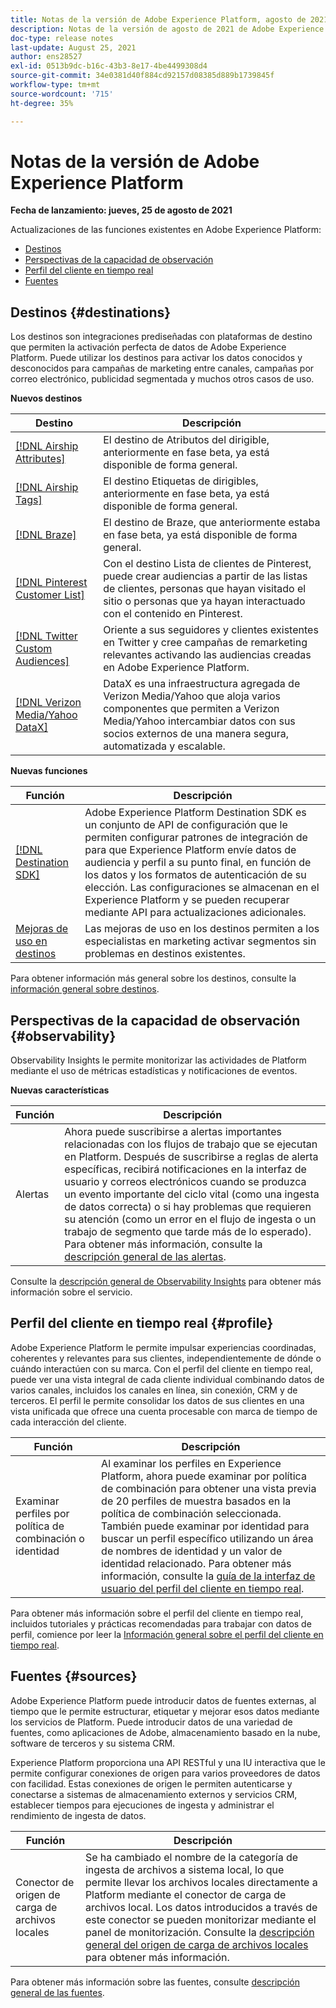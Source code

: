 ```yaml
---
title: Notas de la versión de Adobe Experience Platform, agosto de 2021
description: Notas de la versión de agosto de 2021 de Adobe Experience Platform.
doc-type: release notes
last-update: August 25, 2021
author: ens28527
exl-id: 0513b9dc-b16c-43b3-8e17-4be4499308d4
source-git-commit: 34e0381d40f884cd92157d08385d889b1739845f
workflow-type: tm+mt
source-wordcount: '715'
ht-degree: 35%

---
```


# Notas de la versión de Adobe Experience Platform

**Fecha de lanzamiento: jueves, 25 de agosto de 2021**

Actualizaciones de las funciones existentes en Adobe Experience Platform:

- [Destinos](#destinations)
- [Perspectivas de la capacidad de observación](#observability)
- [Perfil del cliente en tiempo real](#profile)
- [Fuentes](#sources)

## Destinos {#destinations}

Los destinos son integraciones prediseñadas con plataformas de destino que permiten la activación perfecta de datos de Adobe Experience Platform. Puede utilizar los destinos para activar los datos conocidos y desconocidos para campañas de marketing entre canales, campañas por correo electrónico, publicidad segmentada y muchos otros casos de uso.

**Nuevos destinos**

| Destino | Descripción |
| ----------- | ----------- |
| [[!DNL Airship Attributes]](../../destinations/catalog/mobile-engagement/airship-attributes.md) | El destino de Atributos del dirigible, anteriormente en fase beta, ya está disponible de forma general. |
| [[!DNL Airship Tags]](../../destinations/catalog/mobile-engagement/airship-tags.md) | El destino Etiquetas de dirigibles, anteriormente en fase beta, ya está disponible de forma general. |
| [[!DNL Braze]](../../destinations/catalog/mobile-engagement/braze.md) | El destino de Braze, que anteriormente estaba en fase beta, ya está disponible de forma general. |
| [[!DNL Pinterest Customer List]](../../destinations/catalog/advertising/pinterest.md) | Con el destino Lista de clientes de Pinterest, puede crear audiencias a partir de las listas de clientes, personas que hayan visitado el sitio o personas que ya hayan interactuado con el contenido en Pinterest. |
| [[!DNL Twitter Custom Audiences]](../../destinations/catalog/social/twitter.md) | Oriente a sus seguidores y clientes existentes en Twitter y cree campañas de remarketing relevantes activando las audiencias creadas en Adobe Experience Platform. |
| [[!DNL Verizon Media/Yahoo DataX]](../../destinations/catalog/advertising/datax.md) | DataX es una infraestructura agregada de Verizon Media/Yahoo que aloja varios componentes que permiten a Verizon Media/Yahoo intercambiar datos con sus socios externos de una manera segura, automatizada y escalable. |

**Nuevas funciones**

| Función | Descripción |
| --- | --- |
| [[!DNL Destination SDK]](../../destinations/destination-sdk/overview.md) | Adobe Experience Platform Destination SDK es un conjunto de API de configuración que le permiten configurar patrones de integración de  para que Experience Platform envíe datos de audiencia y perfil a su punto final, en función de los datos y los formatos de autenticación de su elección. Las configuraciones se almacenan en el Experience Platform y se pueden recuperar mediante API para actualizaciones adicionales. |
| [Mejoras de uso en destinos](../../destinations/ui/activation-overview.md) | Las mejoras de uso en los destinos permiten a los especialistas en marketing activar segmentos sin problemas en destinos existentes. |

Para obtener información más general sobre los destinos, consulte la [información general sobre destinos](../../destinations/home.md).

## Perspectivas de la capacidad de observación {#observability}

Observability Insights le permite monitorizar las actividades de Platform mediante el uso de métricas estadísticas y notificaciones de eventos.

**Nuevas características**

| Función | Descripción |
| --- | --- |
| Alertas | Ahora puede suscribirse a alertas importantes relacionadas con los flujos de trabajo que se ejecutan en Platform. Después de suscribirse a reglas de alerta específicas, recibirá notificaciones en la interfaz de usuario y correos electrónicos cuando se produzca un evento importante del ciclo vital (como una ingesta de datos correcta) o si hay problemas que requieren su atención (como un error en el flujo de ingesta o un trabajo de segmento que tarde más de lo esperado). Para obtener más información, consulte la [descripción general de las alertas](../../observability/alerts/overview.md). |

Consulte la [descripción general de Observability Insights](../../observability/home.md) para obtener más información sobre el servicio.

## Perfil del cliente en tiempo real {#profile}

Adobe Experience Platform le permite impulsar experiencias coordinadas, coherentes y relevantes para sus clientes, independientemente de dónde o cuándo interactúen con su marca. Con el perfil del cliente en tiempo real, puede ver una vista integral de cada cliente individual combinando datos de varios canales, incluidos los canales en línea, sin conexión, CRM y de terceros. El perfil le permite consolidar los datos de sus clientes en una vista unificada que ofrece una cuenta procesable con marca de tiempo de cada interacción del cliente.

| Función | Descripción |
| ------- | ----------- |
| Examinar perfiles por política de combinación o identidad | Al examinar los perfiles en Experience Platform, ahora puede examinar por política de combinación para obtener una vista previa de 20 perfiles de muestra basados en la política de combinación seleccionada. También puede examinar por identidad para buscar un perfil específico utilizando un área de nombres de identidad y un valor de identidad relacionado. Para obtener más información, consulte la [guía de la interfaz de usuario del perfil del cliente en tiempo real](../../profile/ui/user-guide.md). |

Para obtener más información sobre el perfil del cliente en tiempo real, incluidos tutoriales y prácticas recomendadas para trabajar con datos de perfil, comience por leer la [Información general sobre el perfil del cliente en tiempo real](../../profile/home.md).

## Fuentes {#sources}

Adobe Experience Platform puede introducir datos de fuentes externas, al tiempo que le permite estructurar, etiquetar y mejorar esos datos mediante los servicios de Platform. Puede introducir datos de una variedad de fuentes, como aplicaciones de Adobe, almacenamiento basado en la nube, software de terceros y su sistema CRM.

Experience Platform proporciona una API RESTful y una IU interactiva que le permite configurar conexiones de origen para varios proveedores de datos con facilidad. Estas conexiones de origen le permiten autenticarse y conectarse a sistemas de almacenamiento externos y servicios CRM, establecer tiempos para ejecuciones de ingesta y administrar el rendimiento de ingesta de datos.

| Función | Descripción |
| ------- | ----------- |
| Conector de origen de carga de archivos locales | Se ha cambiado el nombre de la categoría de ingesta de archivos a sistema local, lo que permite llevar los archivos locales directamente a Platform mediante el conector de carga de archivos local. Los datos introducidos a través de este conector se pueden monitorizar mediante el panel de monitorización. Consulte la [descripción general del origen de carga de archivos locales](../../sources/connectors/local-system/local-file-upload.md) para obtener más información. |

Para obtener más información sobre las fuentes, consulte [descripción general de las fuentes](../../sources/home.md).
